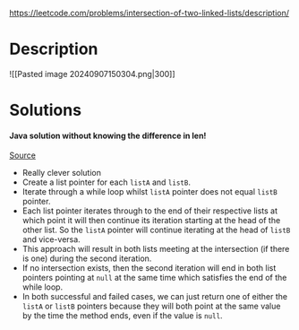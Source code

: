 https://leetcode.com/problems/intersection-of-two-linked-lists/description/

# Description
![[Pasted image 20240907150304.png|300]]

# Solutions
#### Java solution without knowing the difference in len!
[Source](https://leetcode.com/problems/intersection-of-two-linked-lists/solutions/49785/java-solution-without-knowing-the-difference-in-len/)
- Really clever solution 
- Create a list pointer for each `listA` and `listB`.
- Iterate through a while loop whilst `listA` pointer does not equal `listB` pointer.
- Each list pointer iterates through to the end of their respective lists at which point it will then continue its iteration starting at the head of the other list. So the `listA` pointer will continue iterating at the head of `listB` and vice-versa.
- This approach will result in both lists meeting at the intersection (if there is one) during the second iteration.
- If no intersection exists, then the second iteration will end in both list pointers pointing at `null` at the same time which satisfies the end of the while loop.
- In both successful and failed cases, we can just return one of either the `listA` or `listB` pointers because they will both point at the same value by the time the method ends, even if the value is `null`.